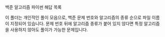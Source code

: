 백준 알고리즘 파이썬 해답 목록

이 폴더는 개인적인 풀이 모음으로, 백준 문제 번호와 알고리즘의 종류 순으로 파일 이름이 지정되어 있습니다.
문제 번호 뒤에 알고리즘 종류가 붙어 있지 않다면 특정 알고리즘을 사용하지 않아도 풀이가 가능한 문제입니다. 
